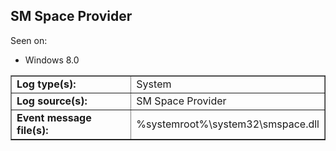 ## SM Space Provider

Seen on:
* Windows 8.0

<table border="1" class="docutils">
  <tbody>
    <tr>
      <td><b>Log type(s):</b></td>
      <td>System</td>
    </tr>
    <tr>
      <td><b>Log source(s):</b></td>
      <td>SM Space Provider</td>
    </tr>
    <tr>
      <td><b>Event message file(s):</b></td>
      <td>%systemroot%\system32\smspace.dll</td>
    </tr>
  </tbody>
</table>

&nbsp;

